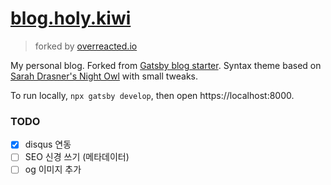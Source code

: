# [blog.holy.kiwi](https://blog.holy.kiwi)

> forked by [overreacted.io](https://github.com/gaearon/overreacted.io)

My personal blog. Forked from [Gatsby blog starter](https://github.com/gatsbyjs/gatsby-starter-blog). Syntax theme based on [Sarah Drasner's Night Owl](https://github.com/sdras/night-owl-vscode-theme/) with small tweaks.

To run locally, `npx gatsby develop`, then open https://localhost:8000.

### TODO

- [X] disqus 연동
- [ ] SEO 신경 쓰기 (메타데이터)
- [ ] og 이미지 추가
